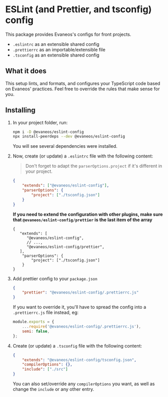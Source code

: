 # ESLint (and Prettier, and tsconfig) config

This package provides Evaneos's configs for front projects.

-   `.eslintrc` as an extensible shared config
-   `.prettierrc` as an importable/extensible file
-   `.tsconfig` as an extensible shared config

## What it does

This setup lints, and formats, and configures your TypeScript code based on Evaneos' practices. Feel free to override the rules that make sense for you.

## Installing

1.  In your project folder, run:

    ```bash
    npm i -D @evaneos/eslint-config
    npx install-peerdeps --dev @evaneos/eslint-config
    ```

    You will see several dependencies were installed.

2.  Now, create (or update) a `.eslintrc` file with the following content:

    > Don't forget to adapt the `parserOptions.project` if it's different in your project.

    ```json
    {
        "extends": ["@evaneos/eslint-config"],
        "parserOptions": {
            "project": ["./tsconfig.json"]
        }
    }
    ```

    **If you need to extend the configuration with other plugins, make sure that `@evaneos/eslint-config/prettier` is the last item of the array**

    ```json5
    {
       "extends": [
          "@evaneos/eslint-config",
          // ...,
          "@evaneos/eslint-config/prettier",
       ],
        "parserOptions": {
            "project": ["./tsconfig.json"]
        }
    }
    ```

3.  Add prettier config to your `package.json`

    ```json
    {
        "prettier": "@evaneos/eslint-config/.prettierrc.js"
    }
    ```

    If you want to override it, you'll have to spread the config into a `.prettierrc.js` file instead, eg:

    ```js
    module.exports = {
        ...require('@evaneos/eslint-config/.prettierrc.js'),
        semi: false,
    };
    ```

4.  Create (or update) a `.tsconfig` file with the following content:

    ```json
    {
        "extends": "@evaneos/eslint-config/tsconfig.json",
        "compilerOptions": {},
        "include": ["./src"]
    }
    ```

    You can also set/override any `compilerOptions` you want, as well as change the `include` or any other entry.
